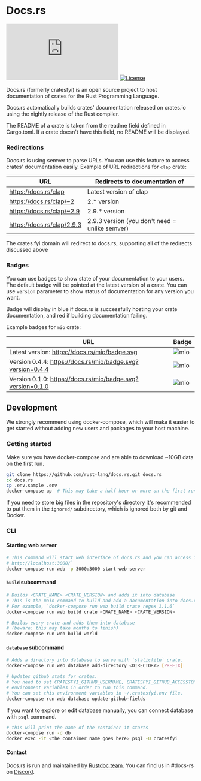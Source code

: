 # Docs.rs

[![Build Status](https://dev.azure.com/docsrs/docs.rs/_apis/build/status/docs.rs?branchName=master)](https://dev.azure.com/docsrs/docs.rs/_build/latest?definitionId=1)
[![License](https://img.shields.io/badge/license-MIT-blue.svg)](https://raw.githubusercontent.com/rust-lang/docs.rs/master/LICENSE)

Docs.rs (formerly cratesfyi) is an open source project to host documentation
of crates for the Rust Programming Language.

Docs.rs automatically builds crates' documentation released on crates.io using
the nightly release of the Rust compiler.

The README of a crate is taken from the readme field defined in Cargo.toml.
If a crate doesn't have this field, no README will be displayed.

### Redirections

Docs.rs is using semver to parse URLs. You can use this feature to access
crates' documentation easily. Example of URL redirections for `clap` crate:

| URL                          | Redirects to documentation of                  |
|------------------------------|------------------------------------------------|
| <https://docs.rs/clap>       | Latest version of clap                         |
| <https://docs.rs/clap/~2>    | 2.* version                                    |
| <https://docs.rs/clap/~2.9>  | 2.9.* version                                  |
| <https://docs.rs/clap/2.9.3> | 2.9.3 version (you don't need = unlike semver) |

The crates.fyi domain will redirect to docs.rs, supporting all of the
redirects discussed above


### Badges

You can use badges to show state of your documentation to your users.
The default badge will be pointed at the latest version of a crate.
You can use `version` parameter to show status of documentation for
any version you want.

Badge will display in blue if docs.rs is successfully hosting your crate
documentation, and red if building documentation failing.

Example badges for `mio` crate:

| URL   | Badge |
|-------|-------|
| Latest version: <https://docs.rs/mio/badge.svg> | ![mio](https://docs.rs/mio/badge.svg) |
| Version 0.4.4: <https://docs.rs/mio/badge.svg?version=0.4.4> | ![mio](https://docs.rs/mio/badge.svg?version=0.4.4) |
| Version 0.1.0: <https://docs.rs/mio/badge.svg?version=0.1.0> | ![mio](https://docs.rs/mio/badge.svg?version=0.1.0) |


## Development

We strongly recommend using docker-compose, which will make it easier to get started
without adding new users and packages to your host machine.

### Getting started

Make sure you have docker-compose and are able to download ~10GB data on the first run.


```sh
git clone https://github.com/rust-lang/docs.rs.git docs.rs
cd docs.rs
cp .env.sample .env
docker-compose up  # This may take a half hour or more on the first run
```

If you need to store big files in the repository's directory it's recommended to
put them in the `ignored/` subdirectory, which is ignored both by git and
Docker.

### CLI

#### Starting web server

```sh
# This command will start web interface of docs.rs and you can access it from
# http://localhost:3000/`
docker-compose run web -p 3000:3000 start-web-server
```

#### `build` subcommand

```sh
# Builds <CRATE_NAME> <CRATE_VERSION> and adds it into database
# This is the main command to build and add a documentation into docs.rs.
# For example, `docker-compose run web build crate regex 1.1.6`
docker-compose run web build crate <CRATE_NAME> <CRATE_VERSION>

# Builds every crate and adds them into database
# (beware: this may take months to finish)
docker-compose run web build world
```


#### `database` subcommand

```sh
# Adds a directory into database to serve with `staticfile` crate.
docker-compose run web database add-directory <DIRECTORY> [PREFIX]

# Updates github stats for crates.
# You need to set CRATESFYI_GITHUB_USERNAME, CRATESFYI_GITHUB_ACCESSTOKEN
# environment variables in order to run this command.
# You can set this environment variables in ~/.cratesfyi.env file.
docker-compose run web database update-github-fields
```

If you want to explore or edit database manually, you can connect database
with `psql` command.

```sh
# this will print the name of the container it starts
docker-compose run -d db
docker exec -it <the container name goes here> psql -U cratesfyi
```

#### Contact

Docs.rs is run and maintained by [Rustdoc team](https://www.rust-lang.org/governance/teams/dev-tools#rustdoc).
You can find us in #docs-rs on [Discord](https://discord.gg/rust-lang).
